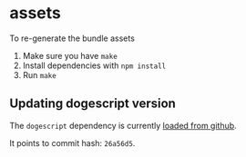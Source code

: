 # assets

To re-generate the bundle assets

1. Make sure you have `make`
2. Install dependencies with `npm install`
3. Run `make`

## Updating dogescript version

The `dogescript` dependency is currently [loaded from github](https://medium.com/@jonchurch/use-github-branch-as-dependency-in-package-json-5eb609c81f1a). 

It points to commit hash: `26a56d5`.